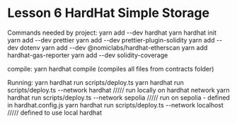 # Lesson 6 HardHat Simple Storage

Commands needed by project:
yarn add --dev hardhat
yarn hardhat init
yarn add --dev prettier 
yarn add --dev prettier-plugin-solidity
yarn add --dev dotenv
yarn add --dev @nomiclabs/hardhat-etherscan
yarn add hardhat-gas-reporter
yarn add --dev solidity-coverage

compile:
yarn hardhat compile (compiles all files from contracts folder)

Running:
yarn hardhat run scripts/deploy.ts
yarn hardhat run scripts/deploy.ts --network hardhat ///// run locally on hardhat network
yarn hardhat run scripts/deploy.ts --network sepolia ///// run on sepolia - defined in hardhat.config.js
yarn hardhat run scripts/deploy.ts --network localhost ///// defined to use local hardhat
